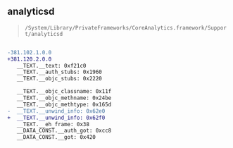 ## analyticsd

> `/System/Library/PrivateFrameworks/CoreAnalytics.framework/Support/analyticsd`

```diff

-381.102.1.0.0
+381.120.2.0.0
   __TEXT.__text: 0xf21c0
   __TEXT.__auth_stubs: 0x1960
   __TEXT.__objc_stubs: 0x2220

   __TEXT.__objc_classname: 0x11f
   __TEXT.__objc_methname: 0x24be
   __TEXT.__objc_methtype: 0x165d
-  __TEXT.__unwind_info: 0x62e0
+  __TEXT.__unwind_info: 0x62f0
   __TEXT.__eh_frame: 0x38
   __DATA_CONST.__auth_got: 0xcc8
   __DATA_CONST.__got: 0x420

```
